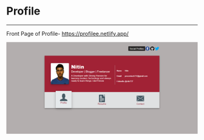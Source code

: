 # Profile
---
Front Page of Profile- https://profilee.netlify.app/

![](https://github.com/mordor737/Job-Profile/blob/main/screenshots/profile-frontscreen.png)
